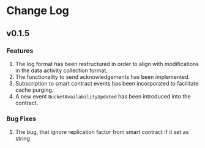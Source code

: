 # Change Log

## v0.1.5

### Features
1. The log format has been restructured in order to align with modifications in the data activity collection format.
2. The functionality to send acknowledgements has been implemented.
3. Subscription to smart contract events has been incorporated to facilitate cache purging.
4. A new event `BucketAvailabilityUpdated` has been introduced into the contract.

### Bug Fixes
1. The bug, that ignore replication factor from smart contract if it set as string